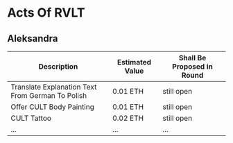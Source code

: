 # Acts Of RVLT

## Aleksandra
| Description | Estimated Value | Shall Be Proposed in Round|
|-------------|-------------|-------------|
| Translate Explanation Text From German To Polish | 0.01 ETH | still open |
| Offer CULT Body Painting | 0.01 ETH | still open |
| CULT Tattoo | 0.02 ETH | still open |
| ... | ... | ... |
